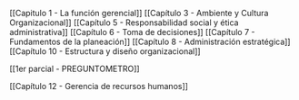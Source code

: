 [[Capitulo 1 - La función gerencial]]
[[Capítulo 3 - Ambiente y Cultura Organizacional]]
[[Capítulo 5 - Responsabilidad social y ética administrativa]]
[[Capítulo 6 - Toma de decisiones]]
[[Capítulo 7 - Fundamentos de la planeación]]
[[Capítulo 8 - Administración estratégica]]
[[Capítulo 10 - Estructura y diseño organizacional]]

[[1er parcial - PREGUNTOMETRO]]

[[Capítulo 12 - Gerencia de recursos humanos]]